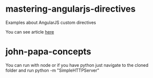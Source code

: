 # mastering-angularjs-directives
Examples about AngularJS custom directives

You can see article [here](http://code.tutsplus.com/tutorials/mastering-angularjs-directives--cms-22511)
# john-papa-concepts
You can run with node or if you have python just navigate to the cloned folder and run 
python -m "SimpleHTTPServer"
